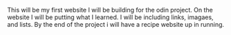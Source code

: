 This will be my first website I will be building for the odin project. On the website I will be putting what I learned. I will be including links, imagaes, and lists. By the end of the project i will have a recipe website up in running.
